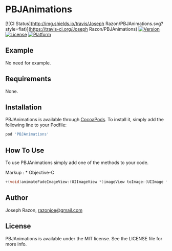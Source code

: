 # PBJAnimations
[![CI Status](http://img.shields.io/travis/Joseph Razon/PBJAnimations.svg?style=flat)](https://travis-ci.org/Joseph Razon/PBJAnimations)
[![Version](https://img.shields.io/cocoapods/v/PBJAnimations.svg?style=flat)](http://cocoapods.org/pods/PBJAnimations)
[![License](https://img.shields.io/cocoapods/l/PBJAnimations.svg?style=flat)](http://cocoapods.org/pods/PBJAnimations)
[![Platform](https://img.shields.io/cocoapods/p/PBJAnimations.svg?style=flat)](http://cocoapods.org/pods/PBJAnimations)

## Example
No need for example.

## Requirements
None.

## Installation
PBJAnimations is available through [CocoaPods](http://cocoapods.org). 
To install it, simply add the following line to your Podfile:

```ruby
pod 'PBJAnimations'
```

## How To Use
To use PBJAnimations simply add one of the methods to your code.

 Markup : * Objective-C

```Objective-C
+(void)animateFadeImageView:(UIImageView *)imageView toImage:(UIImage *)image;
```

## Author
Joseph Razon, razonjoe@gmail.com

## License
PBJAnimations is available under the MIT license. See the LICENSE file for more info.
